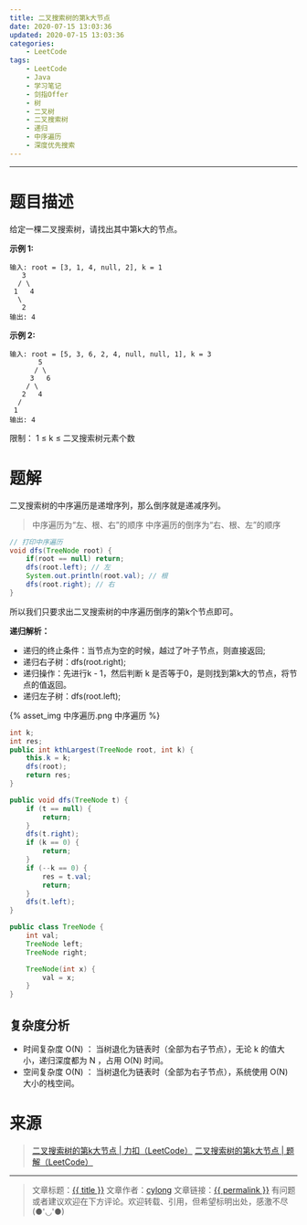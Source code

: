 ```yaml
---
title: 二叉搜索树的第k大节点
date: 2020-07-15 13:03:36
updated: 2020-07-15 13:03:36
categories:
    - LeetCode
tags:
    - LeetCode
    - Java
    - 学习笔记
    - 剑指Offer
    - 树
    - 二叉树
    - 二叉搜索树
    - 递归
    - 中序遍历
    - 深度优先搜索
---
```

---

# 题目描述

给定一棵二叉搜索树，请找出其中第k大的节点。

**示例 1:**
```
输入: root = [3, 1, 4, null, 2], k = 1
   3
  / \
 1   4
  \
   2
输出: 4
```

**示例 2:**
```
输入: root = [5, 3, 6, 2, 4, null, null, 1], k = 3
       5
      / \
     3   6
    / \
   2   4
  /
 1
输出: 4
```

限制：
1 ≤ k ≤ 二叉搜索树元素个数

<!-- more -->

# 题解

二叉搜索树的中序遍历是递增序列，那么倒序就是递减序列。

> 中序遍历为“左、根、右”的顺序
> 中序遍历的倒序为“右、根、左”的顺序

```java
// 打印中序遍历
void dfs(TreeNode root) {
    if(root == null) return;
    dfs(root.left); // 左
    System.out.println(root.val); // 根
    dfs(root.right); // 右
}
```

所以我们只要求出二叉搜索树的中序遍历倒序的第k个节点即可。

**递归解析：**
* 递归的终止条件：当节点为空的时候，越过了叶子节点，则直接返回;
* 递归右子树：dfs(root.right);
* 递归操作：先进行k - 1，然后判断 k 是否等于0，是则找到第k大的节点，将节点的值返回。
* 递归左子树：dfs(root.left);

{% asset_img 中序遍历.png 中序遍历 %}

```java
int k;
int res;
public int kthLargest(TreeNode root, int k) {
    this.k = k;
    dfs(root);
    return res;
}

public void dfs(TreeNode t) {
    if (t == null) {
        return;
    }
    dfs(t.right);
    if (k == 0) {
        return;
    }
    if (--k == 0) {
        res = t.val;
        return;
    }
    dfs(t.left);
}

public class TreeNode {
    int val;
    TreeNode left;
    TreeNode right;

    TreeNode(int x) {
        val = x;
    }
}
```

## 复杂度分析

* 时间复杂度 Ο(N) ： 当树退化为链表时（全部为右子节点），无论 k 的值大小，递归深度都为 N ，占用 Ο(N) 时间。
* 空间复杂度 Ο(N) ： 当树退化为链表时（全部为右子节点），系统使用 Ο(N) 大小的栈空间。

# 来源

> [二叉搜索树的第k大节点 | 力扣（LeetCode）][1]
> [二叉搜索树的第k大节点 | 题解（LeetCode）][2]

---

> 文章标题：<a href='{{ permalink }}' title='{{ title }}' >{{ title }}</a>
> 文章作者：[cylong](http://www.cylong.com/about/ "cylong")
> 文章链接：<a href='{{ permalink }}' title='{{ title }}' >{{ permalink }}</a>
> 有问题或者建议欢迎在下方评论。欢迎转载、引用，但希望标明出处，感激不尽(●'◡'●)

[1]: https://leetcode-cn.com/problems/er-cha-sou-suo-shu-de-di-kda-jie-dian-lcof/ "二叉搜索树的第k大节点 | 力扣（LeetCode）"
[2]: https://leetcode-cn.com/problems/er-cha-sou-suo-shu-de-di-kda-jie-dian-lcof/solution/mian-shi-ti-54-er-cha-sou-suo-shu-de-di-k-da-jie-d/ "二叉搜索树的第k大节点 | 题解（LeetCode）"
